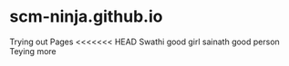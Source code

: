 # scm-ninja.github.io
Trying out Pages
<<<<<<< HEAD
Swathi good girl
sainath good person
Teying more

